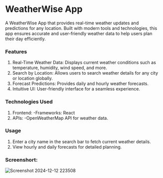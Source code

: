 # WeatherWise App

A WeatherWise App that provides real-time weather updates and predictions for any location. Built with modern tools and technologies, this app ensures accurate and user-friendly weather data to help users plan their day efficiently.

### Features
1. Real-Time Weather Data: Displays current weather conditions such as temperature, humidity, wind speed, and more.
2. Search by Location: Allows users to search weather details for any city or location globally.
3. Forecast Predictions: Provides daily and hourly weather forecasts.
4. Intuitive UI: User-friendly interface for a seamless experience.

### Technologies Used
1. Frontend:
  -Frameworks: React
2. APIs:
  -OpenWeatherMap API for weather data.

### Usage
1. Enter a city name in the search bar to fetch current weather details.
2. View hourly and daily forecasts for detailed planning.

### Screenshort:
![Screenshot 2024-12-12 223508](https://github.com/user-attachments/assets/71aecc01-7b77-4478-a8a7-557ce7b24f38)
